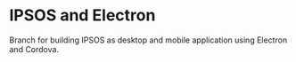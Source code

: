 # IPSOS and Electron
Branch for building IPSOS as desktop and mobile application using Electron and Cordova.
